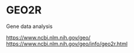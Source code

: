 # GEO2R
Gene data analysis

https://www.ncbi.nlm.nih.gov/geo/
https://www.ncbi.nlm.nih.gov/geo/info/geo2r.html
